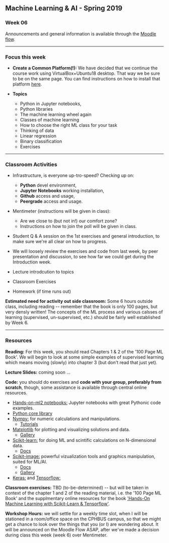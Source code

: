 ## Machine Learning & AI - Spring 2019

### Week 06

Announcements and general information is available through the [Moodle flow](https://cphbusiness.mrooms.net/enrol/index.php?id=3151). 

----------------

### Focus this week

- **Create a Common Platform(!):** We have decided that we continue the course work using VirtualBox+Ubuntu18 desktop. That way we be sure to be on the same page. You can find instructions on how to install that platform [here](https://github.com/datsoftlyngby/soft2019spring-ai/blob/master/Notes/Instructs_MLAI_VB_Ubuntu18.txt). 

- **Topics** 
  - Python in Jupyter notebooks, 
  - Python libraries
  - The machine learning wheel again
  - Classes of machine learning
  - How to choose the right ML class for your task
  - Thinking of data
  - Linear regression 
  - Binary classification
  - Exercises

-----------------

### Classroom Activities 

- Infrastructure, is everyone up-tro-speed? Checking up on:
  * **Python** devel environment,
  * **Jupyter Notebooks** working installation,
  * **Github** access and usage,
  * **Peergrade** access and usage.
 
- Mentimeter (instructions will be given in class):
  - Are we close to (but not in!) our comfort zone? 
  - Instructions on how to join the poll will be given in class.

- Student Q & A session on the 1st exercises and general introduction, to make sure we're all clear on how to progress.
- We will loosely review the exercises and code from last week, by peer presentation and discussion, to see how far we could get during the Introduction week.
- Lecture introdcution to topics
- Classroom Exercises
- Homework (if time runs out)

**Estimated need for activity out side classroom:** Some 6 hours outside class, including reading -- remember that the book is only 100 pages, but very densly written! The concepts of the ML process and various calsses of learning (supervised, un-supervised, etc.) should be fairly well established by Week 6.

-----------------
### Resources

**Reading:** For this week, you should read Chapters 1 & 2 of the '100 Page ML Book'. We will begin to look at some simple examples of supervised learning which means moving (slowly) into chapter 3 (but don't read that just yet).

**Lecture Slides:** coming soon ...

**Code:** you should do exercises and **code with your group, preferably from scratch**, though, some assistance is available through central online resources.

- [Hands-on-ml2 notebooks:](https://github.com/ageron/handson-ml2) Jupyter notebooks with great Pythonic code examples.
- [Python core library](https://docs.python.org/3/)
- [Nympy:](https://www.numpy.org/devdocs/reference/) for numeric calculations and manipulations.
  - [Tutorials](https://docs.scipy.org/doc/numpy/user/quickstart.html)
- [Matplotlib](https://matplotlib.org/users/index.html) for plotting and visualizing solutions and data.
  - [Gallery](https://matplotlib.org/gallery/index.html)
- [Scikit-learn:](https://scikit-learn.org/stable/) for doing ML and scintific calculations on N-dimensional data.
  - [Docs](https://scikit-learn.org/stable/documentation.html)
- [Scikit-image:](https://scikit-image.org) powerful vizualization tools and graphics manipulation, suited for ML/AI. 
  - [Docs](http://scikit-image.org/docs/stable/)
  - [Gallery](http://scikit-image.org/docs/stable/auto_examples/index.html)
- [Keras:](https://keras.io) and [Tensorflow:](https://www.tensorflow.org)

**Classroom exercises:** TBD (to-be-determined) -- but will be taken in context of the chapter 1 and 2 of the reading material, i.e. the '100 Page ML Book' and the supplmentary online resources for the book ['Hands-On Machine Learning with Scikit-Learn & Tensorflow'](https://github.com/ageron/handson-ml2).

**Workshop Hours:** we will settle for a weekly time slot, when I will be stationed in a room/office space on the CPHBUS campus, so that we might get a chance to look over the things that you (or I) are wondering about. It will be announced on the Moodle Flow ASAP, after we've made a decision during class this week (week 6) over Mentimeter.
